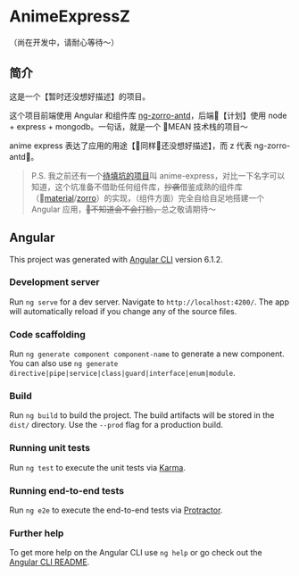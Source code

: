 # AnimeExpressZ

（尚在开发中，请耐心等待～）

## 简介

这是一个【暂时还没想好描述】的项目。

这个项目前端使用 Angular 和组件库 [ng-zorro-antd](https://ng.ant.design/)，后端【计划】使用 node + express + mongodb。一句话，就是一个 MEAN 技术栈的项目～

anime express 表达了应用的用途【同样还没想好描述】，而 z 代表 ng-zorro-antd。

> P.S. 我之前还有一个[待填坑的项目](https://github.com/baishusama/anime-express)叫 anime-express，对比一下名字可以知道，这个坑准备不借助任何组件库，~~抄袭~~借鉴成熟的组件库（[material](https://github.com/angular/material2)/[zorro](https://github.com/NG-ZORRO/ng-zorro-antd)）的实现，（组件方面）完全自给自足地搭建一个 Angular 应用，~~不知道会不会打脸，~~总之敬请期待～

## Angular

This project was generated with [Angular CLI](https://github.com/angular/angular-cli) version 6.1.2.

### Development server

Run `ng serve` for a dev server. Navigate to `http://localhost:4200/`. The app will automatically reload if you change any of the source files.

### Code scaffolding

Run `ng generate component component-name` to generate a new component. You can also use `ng generate directive|pipe|service|class|guard|interface|enum|module`.

### Build

Run `ng build` to build the project. The build artifacts will be stored in the `dist/` directory. Use the `--prod` flag for a production build.

### Running unit tests

Run `ng test` to execute the unit tests via [Karma](https://karma-runner.github.io).

### Running end-to-end tests

Run `ng e2e` to execute the end-to-end tests via [Protractor](http://www.protractortest.org/).

### Further help

To get more help on the Angular CLI use `ng help` or go check out the [Angular CLI README](https://github.com/angular/angular-cli/blob/master/README.md).
